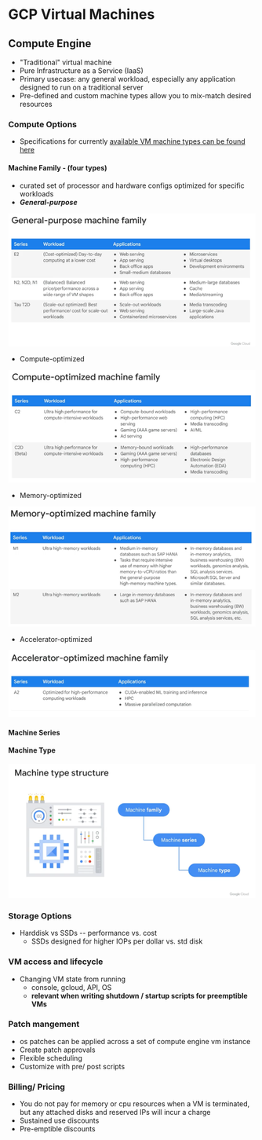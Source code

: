 # GCP Virtual Machines

## Compute Engine&#x20;

* "Traditional" virtual machine&#x20;
* Pure Infrastructure as a Service (IaaS)
* Primary usecase: any general workload, especially any application designed to run on a traditional server&#x20;
* Pre-defined and custom machine types allow you to mix-match desired resources&#x20;

### Compute Options&#x20;

* Specifications for currently [available VM machine types can be found here](https://cloud.google.com/compute/docs/machine-types)

#### Machine Family - (four types)

* curated set of processor and hardware configs optimized for specific workloads&#x20;
* _**General-purpose**_

![](<../../.gitbook/assets/image (2).png>)

* Compute-optimized

![](<../../.gitbook/assets/image (4).png>)

* Memory-optimized

![](<../../.gitbook/assets/image (7).png>)

* Accelerator-optimized

![](<../../.gitbook/assets/image (6).png>)

#### Machine Series

#### Machine Type

![Machine type structure](<../../.gitbook/assets/image (5).png>)

### Storage Options

* Harddisk vs SSDs -- performance vs. cost
  * SSDs designed for higher IOPs per dollar vs. std disk&#x20;

### VM access and lifecycle&#x20;

* Changing VM state from running&#x20;
  * console, gcloud, API, OS
  * **relevant when writing shutdown / startup scripts for preemptible VMs**&#x20;

### Patch mangement&#x20;

* os patches can be applied across a set of compute engine vm instance&#x20;
* Create patch approvals&#x20;
* Flexible scheduling
* Customize with pre/ post scripts&#x20;

### Billing/ Pricing

* You do not pay for memory or cpu resources when a VM is terminated, but any attached disks and reserved IPs will incur a charge&#x20;
* Sustained use discounts&#x20;
* Pre-emptible discounts&#x20;

